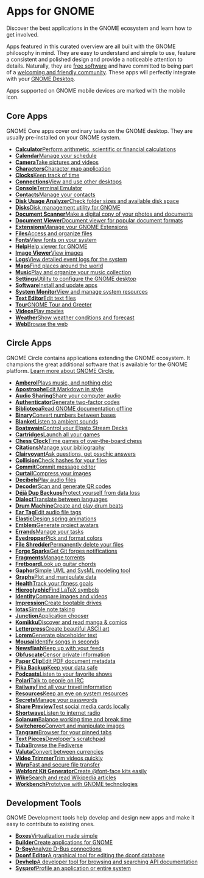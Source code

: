 Apps for GNOME
==========

 Discover the best applications in the GNOME ecosystem and learn how to get involved.

Apps featured in this curated overview are all built with the GNOME philosophy in mind. They are easy to understand and simple to use, feature a consistent and polished design and provide a noticeable attention to details. Naturally, they are [free software](https://fsfe.org/freesoftware/) and have committed to being part of a [welcoming and friendly community](https://wiki.gnome.org/Foundation/CodeOfConduct). These apps will perfectly integrate with your [GNOME Desktop](https://www.gnome.org/).

 Apps supported on GNOME mobile devices are marked with the mobile icon.

Core Apps
----------

GNOME Core apps cover ordinary tasks on the GNOME desktop. They are usually pre-installed on your GNOME system.

* [**Calculator**Perform arithmetic, scientific or financial calculations](Calculator/)
* [**Calendar**Manage your schedule](Calendar/)
* [**Camera**Take pictures and videos](Snapshot/)
* [**Characters**Character map application](Characters/)
* [**Clocks**Keep track of time](Clocks/)
* [**Connections**View and use other desktops](Connections/)
* [**Console**Terminal Emulator](Console/)
* [**Contacts**Manage your contacts](Contacts/)
* [**Disk Usage Analyzer**Check folder sizes and available disk space](Baobab/)
* [**Disks**Disk management utility for GNOME](DiskUtility/)
* [**Document Scanner**Make a digital copy of your photos and documents](SimpleScan/)
* [**Document Viewer**Document viewer for popular document formats](Evince/)
* [**Extensions**Manage your GNOME Extensions](Extensions/)
* [**Files**Access and organize files](Nautilus/)
* [**Fonts**View fonts on your system](FontViewer/)
* [**Help**Help viewer for GNOME](Yelp/)
* [**Image Viewer**View images](Loupe/)
* [**Logs**View detailed event logs for the system](Logs/)
* [**Maps**Find places around the world](Maps/)
* [**Music**Play and organize your music collection](Music/)
* [**Settings**Utility to configure the GNOME desktop](Settings/)
* [**Software**Install and update apps](Software/)
* [**System Monitor**View and manage system resources](SystemMonitor/)
* [**Text Editor**Edit text files](TextEditor/)
* [**Tour**GNOME Tour and Greeter](Tour/)
* [**Videos**Play movies](Totem/)
* [**Weather**Show weather conditions and forecast](Weather/)
* [**Web**Browse the web](Epiphany/)

Circle Apps
----------

GNOME Circle contains applications extending the GNOME ecosystem. It champions the great additional software that is available for the GNOME platform. [Learn more about GNOME Circle.](https://circle.gnome.org/)

* [**Amberol**Plays music, and nothing else](Amberol/)
* [**Apostrophe**Edit Markdown in style](Apostrophe/)
* [**Audio Sharing**Share your computer audio](AudioSharing/)
* [**Authenticator**Generate two-factor codes](Authenticator/)
* [**Biblioteca**Read GNOME documentation offline](Biblioteca/)
* [**Binary**Convert numbers between bases](Binary/)
* [**Blanket**Listen to ambient sounds](Blanket/)
* [**Boatswain**Control your Elgato Stream Decks](Boatswain/)
* [**Cartridges**Launch all your games](Cartridges/)
* [**Chess Clock**Time games of over-the-board chess](Chessclock/)
* [**Citations**Manage your bibliography](Citations/)
* [**Clairvoyant**Ask questions, get psychic answers](Clairvoyant/)
* [**Collision**Check hashes for your files](Collision/)
* [**Commit**Commit message editor](Commit/)
* [**Curtail**Compress your images](Curtail/)
* [**Decibels**Play audio files](Decibels/)
* [**Decoder**Scan and generate QR codes](Decoder/)
* [**Déjà Dup Backups**Protect yourself from data loss](DejaDup/)
* [**Dialect**Translate between languages](Dialect/)
* [**Drum Machine**Create and play drum beats](DrumMachine/)
* [**Ear Tag**Edit audio file tags](EarTag/)
* [**Elastic**Design spring animations](Elastic/)
* [**Emblem**Generate project avatars](Emblem/)
* [**Errands**Manage your tasks](List/)
* [**Eyedropper**Pick and format colors](Eyedropper/)
* [**File Shredder**Permanently delete your files](Raider/)
* [**Forge Sparks**Get Git forges notifications](ForgeSparks/)
* [**Fragments**Manage torrents](Fragments/)
* [**Fretboard**Look up guitar chords](Fretboard/)
* [**Gaphor**Simple UML and SysML modeling tool](Gaphor/)
* [**Graphs**Plot and manipulate data](Graphs/)
* [**Health**Track your fitness goals](Health/)
* [**Hieroglyphic**Find LaTeX symbols](Hieroglyphic/)
* [**Identity**Compare images and videos](Identity/)
* [**Impression**Create bootable drives](Impression/)
* [**Iotas**Simple note taking](Iotas/)
* [**Junction**Application chooser](Junction/)
* [**Komikku**Discover and read manga & comics](Komikku/)
* [**Letterpress**Create beautiful ASCII art](Letterpress/)
* [**Lorem**Generate placeholder text](Lorem/)
* [**Mousai**Identify songs in seconds](Mousai/)
* [**Newsflash**Keep up with your feeds](NewsFlash/)
* [**Obfuscate**Censor private information](Obfuscate/)
* [**Paper Clip**Edit PDF document metadata](PdfMetadataEditor/)
* [**Pika Backup**Keep your data safe](PikaBackup/)
* [**Podcasts**Listen to your favorite shows](Podcasts/)
* [**Polari**Talk to people on IRC](Polari/)
* [**Railway**Find all your travel information](DieBahn/)
* [**Resources**Keep an eye on system resources](Resources/)
* [**Secrets**Manage your passwords](Secrets/)
* [**Share Preview**Test social media cards locally](SharePreview/)
* [**Shortwave**Listen to internet radio](Shortwave/)
* [**Solanum**Balance working time and break time](Solanum/)
* [**Switcheroo**Convert and manipulate images](Converter/)
* [**Tangram**Browser for your pinned tabs](Tangram/)
* [**Text Pieces**Developer's scratchpad](TextPieces/)
* [**Tuba**Browse the Fediverse](Tuba/)
* [**Valuta**Convert between currencies](Valuta/)
* [**Video Trimmer**Trim videos quickly](VideoTrimmer/)
* [**Warp**Fast and secure file transfer](Warp/)
* [**Webfont Kit Generator**Create @font-face kits easily](WebfontKitGenerator/)
* [**Wike**Search and read Wikipedia articles](Wike/)
* [**Workbench**Prototype with GNOME technologies](Workbench/)

Development Tools
----------

GNOME Development tools help develop and design new apps and make it easy to contribute to existing ones.

* [**Boxes**Virtualization made simple](Boxes/)
* [**Builder**Create applications for GNOME](Builder/)
* [**D-Spy**Analyze D-Bus connections](Dspy/)
* [**Dconf Editor**A graphical tool for editing the dconf database](DconfEditor/)
* [**Devhelp**A developer tool for browsing and searching API documentation](Devhelp/)
* [**Sysprof**Profile an application or entire system](Sysprof/)

